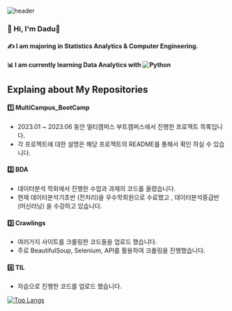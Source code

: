 ![header](https://capsule-render.vercel.app/api?type=egg&color=auto&height=330&section=header&text=Dadu's%20%20DataAnalytics&fontSize=50)

### 👋 Hi, I'm Dadu🌙

#### ✍ I am majoring in Statistics Analytics & Computer Engineering. 
#### 📊 I am currently learning Data Analytics with  ![Python](https://img.shields.io/badge/python-3670A0?style=for-the-badge&logo=python&logoColor=ffdd54)

## Explaing about My Repositories 

#### 1️⃣ MultiCampus_BootCamp
- 2023.01 ~ 2023.06 동안 멀티캠퍼스 부트캠퍼스에서 진행한 프로젝트 목록입니다.
- 각 프로젝트에 대한 설명은 해당 프로젝트의 README를 통해서 확인 하실 수 있습니다.

#### 2️⃣ BDA
- 데이터분석 학회에서 진행한 수업과 과제의 코드를 올렸습니다.
- 현재 데이터분석기초반 (전처리)을 우수학회원으로 수료했고 , 데이터분석중급반 (머신러닝) 을 수강하고 있습니다.

#### 3️⃣ Crawlings
- 여러가지 사이트를 크롤링한 코드들을 업로드 했습니다.
- 주로 BeautifulSoup, Selenium, API를 활용하여 크롤링을 진행했습니다.

#### 4️⃣ TIL
- 자습으로 진행한 코드를 업로드 했습니다. 




[![Top Langs](https://github-readme-stats.vercel.app/api/top-langs/?username=daeun-moon&layout=compact)](https://github.com/daeun-moon/github-readme-stats)

